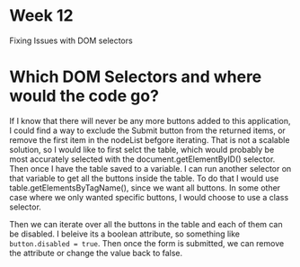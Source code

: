 # Week 12
Fixing Issues with DOM selectors

# Which DOM Selectors and where would the code go?

If I know that there will never be any more buttons added to this application, I could find a way to exclude the Submit button from the returned items, or remove the first item in the nodeList befgore iterating. That is not a scalable solution, so I would like to first selct the table, which would probably be most accurately selected with the document.getElementByID() selector. Then once I have the table saved to a variable. I can run another selector on that variable to get all the buttons inside the table. To do that I would use table.getElementsByTagName(), since we want all buttons. In some other case where we only wanted specific buttons, I would choose to use a class selector. 

Then we can iterate over all the buttons in the table and each of them can be disabled. 
I beleive its a boolean attribute, so something like `button.disabled = true`. 
Then once the form is submitted, we can remove the attribute or change the value back to false.
